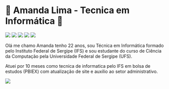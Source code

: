 # 🍃 Amanda Lima - Tecnica em Informática 🍃
[<img src="https://img.shields.io/badge/instagram-%23E4405F.svg?&style=for-the-badge&logo=instagram&logoColor=white" />](https://instagram.com/apandalima)
[<img src="https://img.shields.io/badge/linkedin-%230077B5.svg?&style=for-the-badge&logo=linkedin&logoColor=white" />](https://www.linkedin.com/in/apandalima/)
[<img src="https://img.shields.io/badge/apandalima%237974-7289DA?style=for-the-badge&logo=discord&logoColor=white" />](https://discord.com)
[<img src="https://img.shields.io/badge/twitter-%231DA1F2.svg?&style=for-the-badge&logo=twitter&logoColor=white" />](https://twitter/apandalima)
[<img src="https://img.shields.io/badge/spotify-%231ED760.svg?&style=for-the-badge&logo=spotify&logoColor=white" />](https://open.spotify.com/user/vitoriasemacento)

Olá me chamo Amanda tenho 22 anos, sou Técnica em Informática formado pelo Instituto Federal de Sergipe (IFS) e sou estudante do curso de Ciência da Computação pela Universidade Federal de Sergipe (UFS). 

Atuei por 10 meses como tecnica de informatica pelo IFS em bolsa de estudos (PBIEX) com atualização de site e auxilio ao setor administrativo. 

<p>
  <img src="https://github-readme-stats.vercel.app/api?username=apandalima&theme=dracula&line_height=27">
 
</p>
